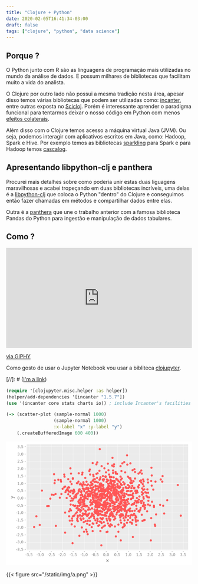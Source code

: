 ```yaml
---
title: "Clojure + Python"
date: 2020-02-05T16:41:34-03:00
draft: false
tags: ["clojure", "python", "data science"]
---
```


## Porque ?

O Python junto com R são as linguagens de programação mais utilizadas no mundo da
análise de dados. E possum milhares de bibliotecas que facilitam muito a vida do
analista.

O Clojure por outro lado não possui a mesma tradição nesta área, apesar disso temos várias bibliotecas que podem ser utilizadas como: [incanter](https://github.com/incanter/incanter), entre outras exposta no [Scicloj](https://scicloj.github.io/). Porém é interessante aprender o paradigma funcional para tentarmos deixar o nosso código em Python com menos [efeitos colaterais](http://pythonclub.com.br/progrmacao-funcional-com-python-1.html).

Além disso com o Clojure temos acesso a máquina virtual Java (JVM). Ou seja, podemos
interagir com aplicativos escritos em Java, como: Hadoop, Spark e Hive. Por exemplo temos
as bibliotecas [sparkling](https://gorillalabs.github.io/sparkling/) para Spark e para Hadoop temos [cascalog](https://github.com/nathanmarz/cascalog).

## Apresentando libpython-clj e panthera

Procurei mais detalhes sobre como poderia unir estas duas liguagens maravilhosas e acabei tropeçando em duas bibliotecas incríveis, uma delas é a [libpython-clj](https://github.com/cnuernber/libpython-clj) que coloca o Python "dentro" do Clojure e conseguimos então fazer chamadas
em métodos e compartilhar dados entre elas.

Outra é a [panthera](https://github.com/alanmarazzi/panthera) que une o trabalho anterior
com a famosa biblioteca Pandas do Python para ingestão e manipulação de dados tabulares.

## Como ?

<div style="width:100%;height:0;padding-bottom:54%;position:relative;"><iframe src="https://giphy.com/embed/LpkBAUDg53FI8xLmg1" width="100%" height="100%" style="position:absolute" frameBorder="0" class="giphy-embed" allowFullScreen></iframe></div><p><a href="https://giphy.com/gifs/reaction-mood-LpkBAUDg53FI8xLmg1">via GIPHY</a></p>

Como gosto de usar o Jupyter Notebook vou usar a bibliteca [clojupyter](https://github.com/clojupyter/clojupyter).

[//]: # ([I'm a link](https://www.google.com))


```clojure
(require '[clojupyter.misc.helper :as helper])
(helper/add-dependencies '[incanter "1.5.7"])
(use '(incanter core stats charts io)) ; include Incanter's facilities into working namespace
```

```clojure
(-> (scatter-plot (sample-normal 1000)
                  (sample-normal 1000)
                  :x-label "x" :y-label "y")
    (.createBufferedImage 600 400))
```
![Example image](/static/img/a.png)


{{< figure src="/static/img/a.png"  >}}

